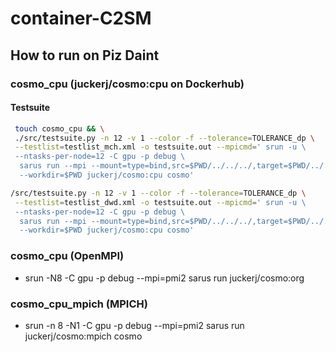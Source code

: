 # container-C2SM

## How to run on Piz Daint
### cosmo_cpu (juckerj/cosmo:cpu on Dockerhub)
#### Testsuite
```bash
 touch cosmo_cpu && \
 ./src/testsuite.py -n 12 -v 1 --color -f --tolerance=TOLERANCE_dp \
 --testlist=testlist_mch.xml -o testsuite.out --mpicmd=' srun -u \
 --ntasks-per-node=12 -C gpu -p debug \
  sarus run --mpi --mount=type=bind,src=$PWD/../../../,target=$PWD/../../../ \
  --workdir=$PWD juckerj/cosmo:cpu cosmo'
```
```bash
/src/testsuite.py -n 12 -v 1 --color -f --tolerance=TOLERANCE_dp \
 --testlist=testlist_dwd.xml -o testsuite.out --mpicmd=' srun -u \
 --ntasks-per-node=12 -C gpu -p debug \
  sarus run --mpi --mount=type=bind,src=$PWD/../../../,target=$PWD/../../../ \
  --workdir=$PWD juckerj/cosmo:cpu cosmo'
  ```
### cosmo_cpu (OpenMPI)
* srun -N8 -C gpu -p debug --mpi=pmi2 sarus run juckerj/cosmo:org
### cosmo_cpu_mpich (MPICH)
* srun -n 8 -N1 -C gpu -p debug --mpi=pmi2 sarus run  juckerj/cosmo:mpich cosmo
